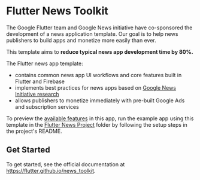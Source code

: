 # Flutter News Toolkit

The Google Flutter team and Google News initiative have co-sponsored the development of a news application template. Our goal is to help news publishers to build apps and monetize more easily than ever.

This template aims to **reduce typical news app development time by 80%.**

The Flutter news app template:

- contains common news app UI workflows and core features built in Flutter and Firebase
- implements best practices for news apps based on [Google News Initiative research](https://newsinitiative.withgoogle.com/info/assets/static/docs/nci/nci-playbook-en.pdf)
- allows publishers to monetize immediately with pre-built Google Ads and subscription services

To preview the [available features](#available-features) in this app, run the example app using this template in the [Flutter News Project](https://github.com/flutter/news_template/blob/main/flutter_news_example/README.md) folder by following the setup steps in the project's README.

## Get Started

To get started, see the official documentation at https://flutter.github.io/news_toolkit.
